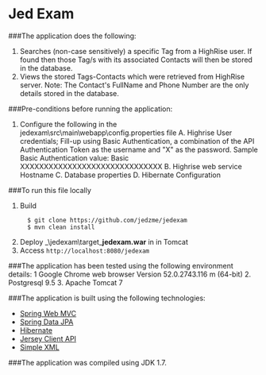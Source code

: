 Jed Exam
===============================
###The application does the following: 
  1. Searches (non-case sensitively) a specific Tag from a HighRise user. If found then those Tag/s with its associated Contacts will then be stored in the database.
  2. Views the stored Tags-Contacts which were retrieved from HighRise server. 
  Note: The Contact's FullName and Phone Number are the only details stored in the database.

###Pre-conditions before running the application:
  1. Configure the following in the jedexam\src\main\webapp\config.properties file
    	A. Highrise User credentials; Fill-up using Basic Authentication, a combination of the API Authentication Token as the username and "X" as the password. Sample Basic Authentication value: Basic XXXXXXXXXXXXXXXXXXXXXXXXXXXXXX
	B. Highrise web service Hostname
	C. Database properties
	D. Hibernate Configuration

###To run this file locally
1. Build
    ```shell
      $ git clone https://github.com/jedzme/jedexam
      $ mvn clean install
    ```
2. Deploy _\jedexam\target\_**jedexam.war** in in Tomcat
3. Access ```http://localhost:8080/jedexam```

###The application has been tested using the following environment details:
  1 Google Chrome web browser Version 52.0.2743.116 m (64-bit)
  2. Postgresql 9.5
  3. Apache Tomcat 7

###The application is built using the following technologies:
  * [Spring Web MVC](http://docs.spring.io/spring/docs/current/spring-framework-reference/html/mvc.html)
  * [Spring Data JPA](http://docs.spring.io/spring-data/jpa/docs/current/reference/html/#jpa.repositories)
  * [Hibernate](http://hibernate.org/orm/)
  * [Jersey Client API](https://jersey.java.net/documentation/latest/client.html)
  * [Simple XML](http://simple.sourceforge.net/)

###The application was compiled using JDK 1.7.

